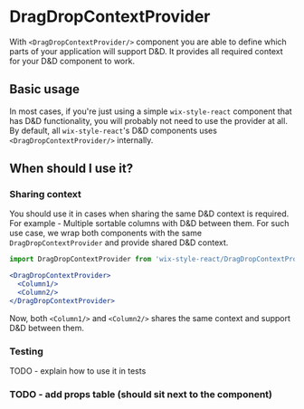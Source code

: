 # DragDropContextProvider
With `<DragDropContextProvider/>` component you are able to define which parts of your application will support D&D. It provides all required context for your D&D component to work.

## Basic usage
In most cases, if you're just using a simple `wix-style-react` component that has D&D functionality, you will probably not need to use the provider at all.
By default, all `wix-style-react`'s D&D components uses `<DragDropContextProvider/>` internally.

## When should I use it?

### Sharing context
You should use it in cases when sharing the same D&D context is required. For example - Multiple sortable columns with D&D between them.
For such use case, we wrap both components with the same `DragDropContextProvider` and provide shared D&D context.

```jsx
import DragDropContextProvider from 'wix-style-react/DragDropContextProvider`

<DragDropContextProvider>
  <Column1/>
  <Column2/>
</DragDropContextProvider>
```

Now, both `<Column1/>` and `<Column2/>` shares the same context and support D&D between them.

### Testing
TODO - explain how to use it in tests

### TODO - add props table (should sit next to the component)
